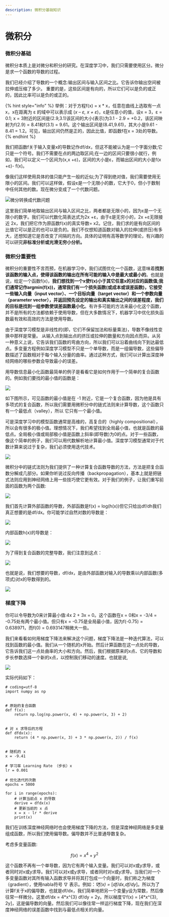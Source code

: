 ```yaml
---
description: 微积分基础知识
---
```


# 微积分

### 微积分基础

微积分本质上是对微分和积分的研究。在深度学习中，我们只需要使用区分。微分是求一个函数的导数的过程。

我们已经介绍了导数的一个概念:输出区间与输入区间之比。它告诉你输出空间被拉伸或压缩了多少。 重要的是，这些区间是有向的，所以它们可以是负的或正的，因此比率可以是负的或正的。

{% hint style="info" %}
举例：对于方程f\(x\) = x \* x，任意在曲线上选取有一点x，x在距离为 ε 的域中可以表示成 \(_x – ε, x + ε_\)，ε是任意小的值，设x = 3，ε = 0.1; x = 3附近的区间是\(2.9,3.1\)该区间的大小\(表示\)为3.1 - 2.9 = +0.2，该区间映射为f\(2.9\) = 8.41和f\(3.1\) = 9.61。这个输出区间是\(8.41,9.61\)，其大小是9.61 - 8.41 = 1.2。可见，输出区间仍然是正的，因此比值，即函数f在x = 3处的导数。
{% endhint %}

我们把函数f关于输入变量x的导数记作df/dx，但这不能被认为是一个字面分数;它只是一个符号。我们不需要在点的两边取区间;在一边的区间只要很小就行，例如，我们可以定义一个区间为\(x,x +ε\)，区间的大小是ε，而输出区间的大小是f\(x +ε\)- f\(x\)。

像我们这样使用具体的值只能产生一般的近似;为了得到绝对值，我们需要使用无限小的区间。我们可以这样做，假设ε是一个无限小的数，它大于0，但小于数制中任何其他的数。现在微分变成了一个代数问题。

![&#x5FAE;&#x5206;&#x8F6C;&#x6362;&#x6210;&#x4EE3;&#x6570;&#x95EE;&#x9898;](../../.gitbook/assets/image%20%2811%29.png)

这里我们简单地取输出区间与输入区间之比，两者都是无限小的，因为ε是一个无限小的数字。我们可以代数化简表达式为2x +ε，由于ε是无穷小的，2x +ε无限接近 2x，我们把它作为原函数f\(x\)的真实导数= x2。记住，我们求的是有向区间的比值它可以是正的也可以是负的。我们不仅想知道函数对输入的拉伸\(或挤压\)有多大，还想知道它是否改变了间隔的方向。具体的证明有高等数学的理论，有兴趣的可以研究**非标准分析或光滑无穷小分析。**

### 微积分重要性

微积分的重要性不言而预，在机器学习中，我们试图优化一个函数，这意味着**找到该函数的输入点，使得该函数的输出在所有可能的输入中是最大或最小的**。也就是说，给定一个函数f\(x\)，**我们想找到一个x使f\(x\)小于其它任意x的对应的函数值;我们通常记作argmin\(f\(x\)\)，通常我们有一个损失函数\(或成本或误差函数\)，它接受一些输入向量（input vector）、一个目标向量（target vector）和一个参数向量（parameter vector），并返回预先设定的输出和真实输出之间的误差程度，我们的目标是找到一组参数使误差函数最小化**。有许多可能的方法来最小化这个函数，并不是所有的方法都依赖于使用导数，但在大多数情况下，机器学习中优化损失函数最有效和高效的方法是使用导数。

由于深度学习模型是非线性的\(即，它们不保留加法和标量乘法\)，导数不像线性变换中那样是常量。 从输入点到输出点的挤压或拉伸的数量和方向因点而异。从另一种意义上说，它告诉我们函数的弯曲方向，所以我们可以沿着曲线向下到达最低点。多变量方程例如深度学习模型不只是一个单导数，而是一组偏导数，这些偏导数描述了函数相对于每个输入分量的曲率。通过这种方式，我们可以计算出深度神经网络的哪些参数会导致最小的误差。

用导数信息最小化函数最简单的例子是看看它是如何作用于一个简单的复合函数的。例如我们要找的最小值的函数是：

![](../../.gitbook/assets/image%20%2815%29.png)

如下图所示，可见函数的最小值是在 -1 附近，它是一个复合函数，因为他是具有多项式的复合函数，所以我们需要用微积分中的链式法则来计算导数，这个函数只有一个最低点（valley），所以 它只有一个最小值。

可是深度学习中的模型函数通常是高维的，高复合的（highly compositional），所以会有很多的极小值。理想情况下，我们希望找到全局最小值，也就是函数的最低点。全局极小值或局部极小值是函数上斜率\(即导数\)为0的点。对于一些函数，像这个简单的例子，我们可以用代数解析地计算最小值。深度学习模型通常对于代数计算来说过于复杂，我们必须使用迭代技术。

![](../../.gitbook/assets/image%20%2812%29.png)

微积分中的链式法则为我们提供了一种计算复合函数导数的方法，方法是把复合函数分解成几部分。如果你听说过反向传播（backpropagation），基本上就是把链式法则应用到神经网络上用一些技巧使它更有效。对于我们的例子，让我们重写前面的函数为两个函数:

![](../../.gitbook/assets/image%20%2818%29.png)

我们首先计算外部函数的导数，外部函数是f\(x\) = log\(h\(x\)\)但它只给出df/dh我们真正想要的是df/dx。你可能学过自然对数的导数是：

![](../../.gitbook/assets/image%20%2814%29.png)

内部函数h\(x\)的导数是：

![](../../.gitbook/assets/image%20%2819%29.png)

为了得到复合函数的完整导数，我们注意到这点：

![](../../.gitbook/assets/image%20%2816%29.png)

也就是说，我们想要的导数，df/dx，是由外部函数对输入的导数乘以内部函数\(多项式\)对x的导数得到的。

![](../../.gitbook/assets/image%20%2822%29.png)

### 梯度下降

你可以令导数为0来计算最小值:4x 2 + 3x = 0。这个函数在x = 0和x = -3/4 = -0.75处有两个最小值。但只有x = -0.75是全局最小值，因为f\(-0.75\) = 0.638971，而f\(0\) = 0.693147稍微大一些。

我们来看看如何用梯度下降法来解决这个问题，梯度下降法是一种迭代算法，可以找到函数的最小值。我们从一个随机的x开始。然后计算函数在这一点处的导数，它告诉我们这一点处曲率的大小和方向。然后，我们根据原来的x点、它的导数和步长参数选择一个新的x点，以控制我们移动的速度。也就是说,

![](../../.gitbook/assets/image%20%2820%29.png)

实际代码如下：

```text
# coding=utf-8
import numpy as np


# 原始的复合函数
def f(x):
    return np.log(np.power(x, 4) + np.power(x, 3) + 2)


# 对 x 求导后的方程
def dfdx(x):
    return (4 * np.power(x, 3) + 3 * np.power(x, 2)) / f(x)


# 随机的 x
x = -9.41

# 学习率 Learning Rate （步长）x
lr = 0.001

# 优化迭代的次数
epochs = 5000

for i in range(epochs):
    # 计算当前点 x 的导数
    derive = dfdx(x)
    # 更新当前的 x 点
    x = x - lr * derive
    print(x)
```

我们在训练深度神经网络时也会使用梯度下降的方法，但是深度神经网络是多变量组成函数，所以我们使用偏导数。偏导数并不比普通导数复杂。

考虑多变量函数:

$$
f(x) = x^{4} + y^{2}
$$

这个函数不再有一个单导数，因为它有两个输入变量。我们可以对x或y求导，或者同时对x或y求导。我们可以对x或y求导，或者同时对x或y求导。当我们对一个多变量函数对其所有输入函数求导并将其打包成一个向量时，我们称之为梯度（gradient），使用nabla符号 ∇ 表示。例如：_∇f\(x\) =_ \[_df/dx,df/dy_\]。所以为了计算f关于x的偏导数，也就是df/dx，我们简单地把另一个变量y设为常数，然后像往常一样微分。这里df/dx = 4\*x^{3} df/dy = 2y。所以梯度∇f\(x\) = \[4\*x^{3}, 2y\]，这是偏导数的向量。然后我们可以像往常一样运行梯度下降，现在我们在深度神经网络的误差函数中找到与最低点相关的向量。









